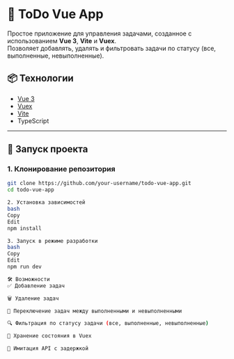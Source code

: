 
# 📝 ToDo Vue App

Простое приложение для управления задачами, созданное с использованием **Vue 3**, **Vite** и **Vuex**.  
Позволяет добавлять, удалять и фильтровать задачи по статусу (все, выполненные, невыполненные).

## 📦 Технологии

- [Vue 3](https://vuejs.org/)
- [Vuex](https://vuex.vuejs.org/)
- [Vite](https://vitejs.dev/)
- TypeScript

---

## 🚀 Запуск проекта

### 1. Клонирование репозитория

```bash
git clone https://github.com/your-username/todo-vue-app.git
cd todo-vue-app

2. Установка зависимостей
bash
Copy
Edit
npm install

3. Запуск в режиме разработки
bash
Copy
Edit
npm run dev

🛠 Возможности
✅ Добавление задач

🗑 Удаление задач

📌 Переключение задач между выполненными и невыполненными

🔍 Фильтрация по статусу задачи (все, выполненные, невыполненные)

💾 Хранение состояния в Vuex

🧪 Имитация API с задержкой